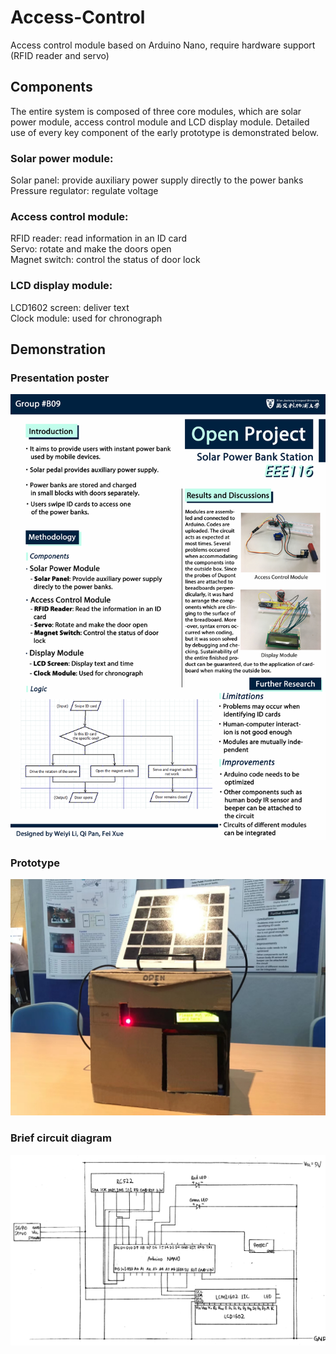 # Access-Control
Access control module based on Arduino Nano, require hardware support (RFID reader and servo)
## Components  
The entire system is composed of three core modules, which are solar power module, access control module and LCD display module. Detailed use of every key component of the early prototype is demonstrated below.  
### **Solar power module**:  
Solar panel: provide auxiliary power supply directly to the power banks  
Pressure regulator: regulate voltage  
### **Access control module**:  
RFID reader: read information in an ID card  
Servo: rotate and make the doors open  
Magnet switch: control the status of door lock  
### **LCD display module**:  
LCD1602 screen: deliver text  
Clock module: used for chronograph  
## Demonstration
### Presentation poster
![Image](https://github.com/weiyi-li/Access-Control/blob/master/Image/Poster.jpg)
### Prototype
![Image](https://github.com/weiyi-li/Access-Control/blob/master/Image/1.jpg)
### Brief circuit diagram
![Image](https://github.com/weiyi-li/Access-Control/blob/master/Image/Circuit.jpg)
